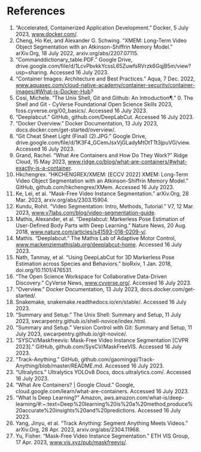 # References

1. “Accelerated, Containerized Application Development.” Docker, 5 July 2023, www.docker.com/.  
2. Cheng, Ho Kei, and Alexander G. Schwing. “XMEM: Long-Term Video Object Segmentation with an Atkinson-Shiffrin Memory Model.” arXiv.Org, 18 July 2022, arxiv.org/abs/2207.07115.  
3. “Commanddictionary_table.PDF.” Google Drive, drive.google.com/file/d/1LcvPbvkkYcssL65ZuwfsRVrzk6GqjB5m/view?usp=sharing. Accessed 16 July 2023.  
4. “Container Images: Architecture and Best Practices.” Aqua, 7 Dec. 2022, www.aquasec.com/cloud-native-academy/container-security/container-images/#What-is-Docker-Hub?  
5. Cosi, Michele. “The Unix Shell, Git and Github: An Introduction¶.” 0. The Shell and Git - CyVerse Foundational Open Science Skills 2023, foss.cyverse.org/00_basics/. Accessed 16 July 2023.  
6. “Deeplabcut.” GitHub, github.com/DeepLabCut. Accessed 16 July 2023.  
7. “Docker Overview.” Docker Documentation, 13 July 2023, docs.docker.com/get-started/overview/.  
8. “Git Cheat Sheet Light (Final) (2).JPG.” Google Drive, drive.google.com/file/d/1K3F4_GCemJsxVjGLadyMtOtTTt3jpuVG/view. Accessed 16 July 2023.  
9. Grand, Rachel. “What Are Containers and How Do They Work?” Ridge Cloud, 15 May 2023, www.ridge.co/blog/what-are-containers/#what-exactly-is-a-container.  
10. Hkchengrex. “HKCHENGREX/XMEM: [ECCV 2022] XMEM: Long-Term Video Object Segmentation with an Atkinson-Shiffrin Memory Model.” GitHub, github.com/hkchengrex/XMem. Accessed 16 July 2023.  
11. Ke, Lei, et al. “Mask-Free Video Instance Segmentation.” arXiv.Org, 28 Mar. 2023, arxiv.org/abs/2303.15904.  
12. Kundu, Rohit. “Video Segmentation: Intro, Methods, Tutorial.” V7, 12 Mar. 2023, www.v7labs.com/blog/video-segmentation-guide.  
13. Mathis, Alexander, et al. “Deeplabcut: Markerless Pose Estimation of User-Defined Body Parts with Deep Learning.” Nature News, 20 Aug. 2018, www.nature.com/articles/s41593-018-0209-y/.  
14. Mathis. “Deeplabcut.” The Mathis Lab of Adaptive Motor Control, www.mackenziemathislab.org/deeplabcut-home. Accessed 16 July 2023.  
15. Nath, Tanmay, et al. “Using DeepLabCut for 3D Markerless Pose Estimation across Species and Behaviors.” bioRxiv, 1 Jan. 2018, doi.org/10.1101/476531.  
16. “The Open Science Workspace for Collaborative Data-Driven Discovery.” CyVerse News, www.cyverse.org/. Accessed 16 July 2023.  
17. “Overview.” Docker Documentation, 13 July 2023, docs.docker.com/get-started/.  
18. Snakemake, snakemake.readthedocs.io/en/stable/. Accessed 16 July 2023.  
19. “Summary and Setup.” The Unix Shell: Summary and Setup, 11 July 2023, swcarpentry.github.io/shell-novice/index.html.  
20. “Summary and Setup.” Version Control with Git: Summary and Setup, 11 July 2023, swcarpentry.github.io/git-novice/.  
21. “SYSCV/Maskfreevis: Mask-Free Video Instance Segmentation [CVPR 2023].” GitHub, github.com/SysCV/MaskFreeVIS. Accessed 16 July 2023.  
22. “Track-Anything.” GitHub, github.com/gaomingqi/Track-Anything/blob/master/README.md. Accessed 16 July 2023.  
23. “Ultralytics.” Ultralytics YOLOv8 Docs, docs.ultralytics.com/. Accessed 16 July 2023.  
24. “What Are Containers?  |  Google Cloud.” Google, cloud.google.com/learn/what-are-containers. Accessed 16 July 2023.  
25. “What Is Deep Learning?” Amazon, aws.amazon.com/what-is/deep-learning/#:~:text=Deep%20learning%20is%20a%20method,produce%20accurate%20insights%20and%20predictions. Accessed 16 July 2023.  
26. Yang, Jinyu, et al. “Track Anything: Segment Anything Meets Videos.” arXiv.Org, 28 Apr. 2023, arxiv.org/abs/2304.11968.  
27. Yu, Fisher. “Mask-Free Video Instance Segmentation.” ETH VIS Group, 17 Apr. 2023, www.vis.xyz/pub/maskfreevis/.  
